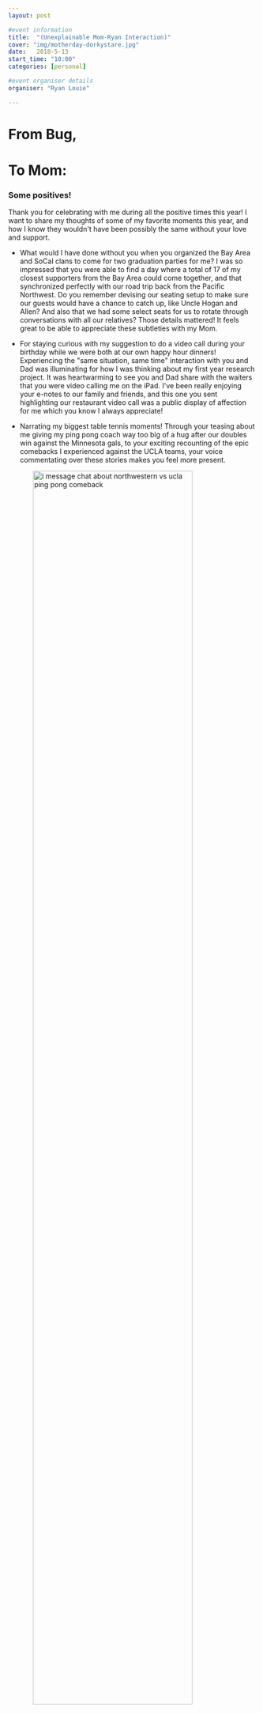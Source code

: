 ```yaml
---
layout: post

#event information
title:  "(Unexplainable Mom-Ryan Interaction)"
cover: "img/motherday-dorkystare.jpg"
date:   2018-5-13
start_time: "10:00"
categories: [personal]

#event organiser details
organiser: "Ryan Louie"

---
```


# From Bug,
# To Mom:

### Some positives!
Thank you for celebrating with me during all the positive times this year!  I want to share my thoughts of some of my favorite moments this year, and how I know they wouldn't have been possibly the same without your love and support.

- What would I have done without you when you organized the Bay Area and SoCal clans to come for two graduation parties for me?  I was so impressed that you were able to find a day where a total of 17 of my closest supporters from the Bay Area could come together, and that synchronized perfectly with our road trip back from the Pacific Northwest. Do you remember devising our seating setup to make sure our guests would have a chance to catch up, like Uncle Hogan and Allen? And also that we had some select seats for us to rotate through conversations with all our relatives? Those details mattered! It feels great to be able to appreciate these subtleties with my Mom.

- For staying curious with my suggestion to do a video call during your birthday while we were both at our own happy hour dinners! Experiencing the "same situation, same time" interaction with you and Dad was illuminating for how I was thinking about my first year research project. It was heartwarming to see you and Dad share with the waiters that you were video calling me on the iPad. I've been really enjoying your e-notes to our family and friends, and this one you sent highlighting our restaurant video call was a public display of affection for me which you know I always appreciate!

- Narrating my biggest table tennis moments! Through your teasing about me giving my ping pong coach way too big of a hug after our doubles win against the Minnesota gals, to your exciting recounting of the epic comebacks I experienced against the UCLA teams, your voice commentating over these stories makes you feel more present.

<a href="#">
    <img src="{{ site.baseurl }}/img/motherday-uclapingpongnarration.png" 
    style="display: block;
    margin-left: auto;
    margin-right: auto;
    width: 80%;"
    alt="i message chat about northwestern vs ucla ping pong comeback">
</a>

<a href="#">
    <img src="{{ site.baseurl }}/img/motherday-ryandavidpongwin.jpg" 
    style="display: block;
    margin-left: auto;
    margin-right: auto;
    width: 80%;"
    alt="ryan and david from northwestern table tennis celebrating an epic doubles comeback">
</a>

### Some downs
I remember, and am fully appreciative, of some of the times when when I was being an irritating "bug", I might have asked for a lot of support from you, but you still gave it to me. 
- Like exactly one year ago on mother's day and my graduation day (yikes! most of the center of attention was on me, and if it wasn't celebrating by taking pictures with my friends, it was my damn packing that I had been putting off all my senior week...).
- Or when we were in Tacoma, WA during our road trip and I may have driven over a nail on purpose in order to savor a few more hours with my then girlfriend Chloe.
(No pictures of that ordeal... but we'll show some nice photos along Oregon's coast during our PNW trip)

<a href="#">
    <img src="{{ site.baseurl }}/img/motherday-oregonbridge.jpg" 
    style="display: block;
    margin-left: auto;
    margin-right: auto;
    width: 80%;"
    alt="louie family posed in front of a beautiful bridge along oregon's coast">
</a>

- Costing us an arm and a leg because I was CERTAIN we needed a mini-van to haul all my stuff to Chicago. I know you hated driving that mini-van too, with it's beeping sensors that would warn you when switching a turn signal on "too soon" according to it while other cars were in the blind spot. Our fast road trip though was super memorable though with the BBQ restaurant you found along the Great Lakes. 
- You helped find all the resources for me to find and purchase a bike in Chicago, and after all the sweat of trying it and negotiating, I decide that I didn't want it after all (yikes I am a real pain in the butt!)
- A whole month of nurturing life back into me during winter break after a devastating breakup. These were some snarky labeled chocolates we found in the Spectrum during some retail therapy with Kenneth which seemed to cheer me up.

<a href="#">
    <img src="{{ site.baseurl }}/img/motherday-lovechocolates.jpg" 
    style="display: block;
    margin-left: auto;
    margin-right: auto;
    width: 80%;"
    alt="I love you, or I love chocolate but you aren't getting any">
</a>
 

## Planning for the future!
I'm looking forward to having a couple days back in SoCal during Michael's wedding.  I know the extended weekend will probably be a lot of work renting the appropriate attire for the wedding, but I'm lucky for the whole weekend to be family time. Hope I can finally try the Omakase at the Japanese restaurant in Orange! ***Cough Cough!***

And we should sit down to make more plans for your summer visit to Chicago, Pittsburgh, and beyond. I will try to come up with a plan, to make more time, for us to make fun plans for summer festivals in Chicago and beautiful Fallingwater architecture in Ohiopyle, Pennsylvania.

<a href="#">
    <img src="{{ site.baseurl }}/img/motherday-fallingwater.jpg" 
    style="display: block;
    margin-left: auto;
    margin-right: auto;
    width: 80%;"
    alt="louie family posed in front of a beautiful bridge along oregon's coast">
</a>
Looking forward to replacing this photo with updated ones with you and me, and/or great shots of the interior of the house!

## Thank you for all that you do, Mom <3 Happy Mothers Day!
<a href="#">
    <img src="{{ site.baseurl }}/img/motherday-tahoe.JPG" 
    style="display: block;
    margin-left: auto;
    margin-right: auto;
    width: 80%;"
    alt="i message chat about northwestern vs ucla ping pong comeback">
</a>
